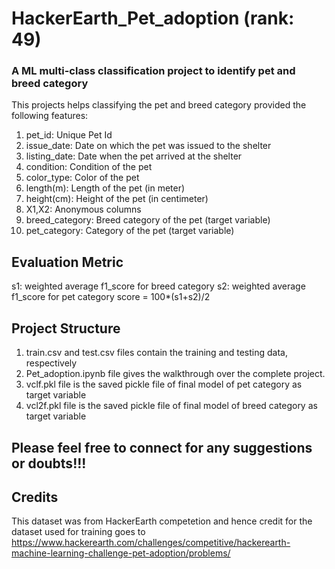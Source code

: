 # HackerEarth_Pet_adoption (rank: 49)

### A ML multi-class classification project to identify pet and breed category

This projects helps classifying the pet and breed category provided the following features:
1. pet_id:	Unique Pet Id
2. issue_date:	Date on which the pet was issued to the shelter
3. listing_date: Date when the pet arrived at the shelter
4. condition:	Condition of the pet
5. color_type:	Color of the pet
6. length(m):	Length of the pet (in meter)
7. height(cm):	Height of the pet (in centimeter)
8. X1,X2:	Anonymous columns
9. breed_category:	Breed category of the pet (target variable)
10. pet_category: Category of the pet (target variable)

## Evaluation Metric
s1:  weighted average f1_score for breed category
s2:  weighted average f1_score for pet category 
score = 100*(s1+s2)/2

## Project Structure
1. train.csv and test.csv files contain the training and testing data, respectively
2. Pet_adoption.ipynb file gives the walkthrough over the complete project. 
3. vclf.pkl file is the saved pickle file of final model of pet category as target variable
4. vcl2f.pkl file is the saved pickle file of final model of breed category as target variable

## Please feel free to connect for any suggestions or doubts!!!

## Credits
This dataset was from HackerEarth competetion and hence credit for the dataset used for training goes to https://www.hackerearth.com/challenges/competitive/hackerearth-machine-learning-challenge-pet-adoption/problems/
